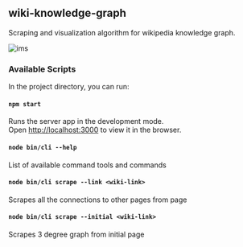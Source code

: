 ## wiki-knowledge-graph
Scraping and visualization algorithm for wikipedia knowledge graph.

![ims](https://i.ibb.co/mGjy5k2/Screenshot-2019-06-27-at-18-15-42.png)

### Available Scripts

In the project directory, you can run:

#### `npm start`

Runs the server app in the development mode.<br>
Open [http://localhost:3000](http://localhost:3000) to view it in the browser.


#### `node bin/cli --help`

List of available command tools and commands<br>


#### `node bin/cli scrape --link <wiki-link>`

Scrapes all the connections to other pages from page <wiki-link><br>


#### `node bin/cli scrape --initial <wiki-link>`

Scrapes 3 degree graph from initial page <wiki-link><br>
